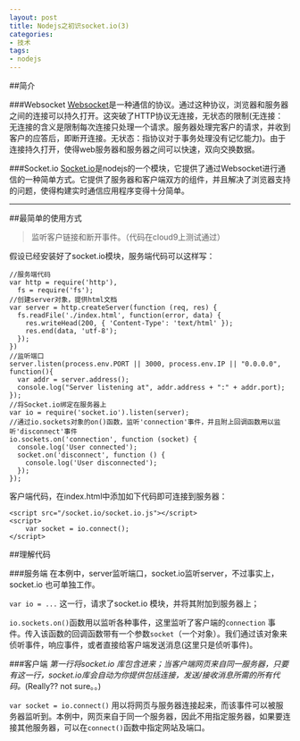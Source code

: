 ```yaml
---
layout: post
title: Nodejs之初识socket.io(3)
categories: 
- 技术
tags:
- nodejs
---
```


##简介

###Websocket
[Websocket](http://en.wikipedia.org/wiki/WebSocket)是一种通信的协议。通过这种协议，浏览器和服务器之间的连接可以持久打开。这突破了HTTP协议无连接，无状态的限制(无连接：无连接的含义是限制每次连接只处理一个请求。服务器处理完客户的请求，并收到客户的应答后，即断开连接。无状态：指协议对于事务处理没有记忆能力)。由于连接持久打开，使得web服务器和服务器之间可以快速，双向交换数据。

###Socket.io
[Socket.io](http://socket.io/)是nodejs的一个模块，它提供了通过Websocket进行通信的一种简单方式。它提供了服务器和客户端双方的组件，并且解决了浏览器支持的问题，使得构建实时通信应用程序变得十分简单。

----------------------

##最简单的使用方式

> 监听客户链接和断开事件。（代码在cloud9上测试通过）

假设已经安装好了socket.io模块，服务端代码可以这样写：

	//服务端代码
	var http = require('http'),
	  fs = require('fs');
	//创建server对象，提供html文档
	var server = http.createServer(function (req, res) {
	  fs.readFile('./index.html', function(error, data) {
	    res.writeHead(200, { 'Content-Type': 'text/html' });
	    res.end(data, 'utf-8');
	  });
	})
	//监听端口
	server.listen(process.env.PORT || 3000, process.env.IP || "0.0.0.0", function(){
	  var addr = server.address();
	  console.log("Server listening at", addr.address + ":" + addr.port);
	});
	//将Socket.io绑定在服务器上
	var io = require('socket.io').listen(server);
	//通过io.sockets对象的on()函数，监听'connection'事件，并且附上回调函数用以监听'disconnect'事件
	io.sockets.on('connection', function (socket) {
	  console.log('User connected');
	  socket.on('disconnect', function () {
	    console.log('User disconnected');
	  });
	});

客户端代码，在index.html中添加如下代码即可连接到服务器：

	<script src="/socket.io/socket.io.js"></script>
	<script>
	    var socket = io.connect();
	</script>

##理解代码

###服务端
在本例中，server监听端口，socket.io监听server，不过事实上，socket.io 也可单独工作。

`var io = ...` 这一行，请求了socket.io 模块，并将其附加到服务器上；

`io.sockets.on()`函数用以监听各种事件，这里监听了客户端的`connection` 事件。传入该函数的回调函数带有一个参数`socket`（一个对象）。我们通过该对象来侦听事件，响应事件，或者直接给客户端发送消息(这里只是侦听事件)。



###客户端
*第一行将socket.io 库包含进来；当客户端网页来自同一服务器，只要有这一行，socket.io库会自动为你提供包括连接，发送/接收消息所需的所有代码。*(Really?? not sure。。)

`var socket = io.connect()` 用以将网页与服务器连接起来，而该事件可以被服务器监听到。本例中，网页来自于同一个服务器，因此不用指定服务器，如果要连接其他服务器，可以在`connect()`函数中指定网站及端口。
